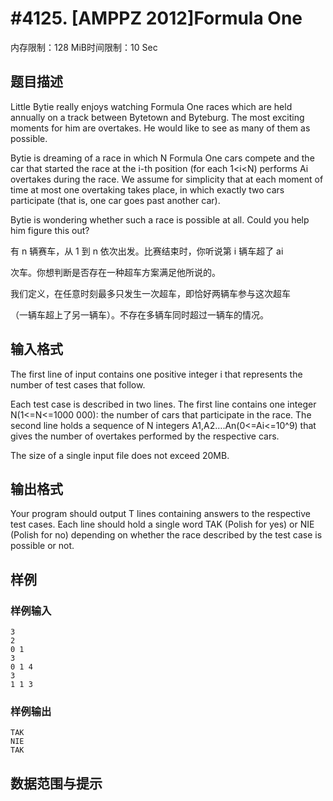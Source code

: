 # #4125. [AMPPZ 2012]Formula One

内存限制：128 MiB时间限制：10 Sec

## 题目描述

Little Bytie really enjoys watching Formula One races which are held annually on a track between Bytetown and Byteburg. The most exciting moments for him are overtakes. He would like to see as many of them as possible.

Bytie is dreaming of a race in which N Formula One cars compete and the car that started the race at the i-th position (for each 1<i<N) performs Ai overtakes during the race. We assume for simplicity that at each moment of time at most one overtaking takes place, in which exactly two cars participate (that is, one car goes past another car).

Bytie is wondering whether such a race is possible at all. Could you help him figure this out?

有 n 辆赛车，从 1 到 n 依次出发。比赛结束时，你听说第 i 辆车超了 ai

次车。你想判断是否存在一种超车方案满足他所说的。

我们定义，在任意时刻最多只发生一次超车，即恰好两辆车参与这次超车

（一辆车超上了另一辆车）。不存在多辆车同时超过一辆车的情况。

## 输入格式

The first line of input contains one positive integer i that represents the number of test cases that follow.

Each test case is described in two lines. The first line contains one integer N(1<=N<=1000 000): the number of cars that participate in the race. The second line holds a sequence of N integers A1,A2&hellip;.An(0<=Ai<=10^9)  that gives the number of overtakes performed by the respective cars.

The size of a single input file does not exceed 20MB.

## 输出格式

Your program should output T lines containing answers to the respective test cases. Each line should hold a single word TAK (Polish for yes) or NIE (Polish for no) depending on whether the race described by the test case is possible or not.

## 样例

### 样例输入

    
    3
    2
    0 1
    3
    0 1 4
    3
    1 1 3
    
    

### 样例输出

    
    TAK
    NIE
    TAK
    
    

## 数据范围与提示
